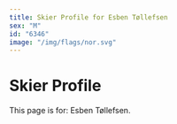 ```yaml
---
title: Skier Profile for Esben Tøllefsen
sex: "M"
id: "6346"
image: "/img/flags/nor.svg" 
---
```


# Skier Profile

This page is for: Esben Tøllefsen.
    